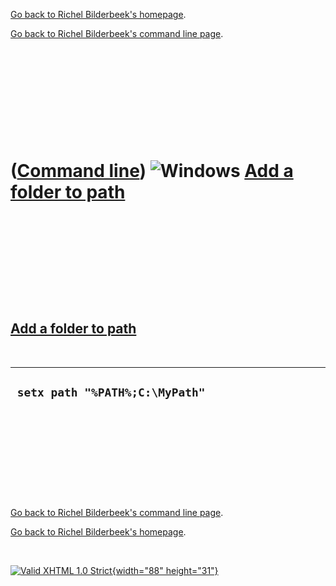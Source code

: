 [Go back to Richel Bilderbeek's homepage](index.htm).

[Go back to Richel Bilderbeek's command line page](Cl.htm).

 

 

 

 

 

([Command line](Cl.htm)) ![Windows](PicWindows.png) [Add a folder to path](ClAddFolderToPath.htm)
=================================================================================================

 

 

 

 

 

[Add a folder to path](ClAddFolderToPath.htm)
---------------------------------------------

 

  ---------------------------------
  ` setx path "%PATH%;C:\MyPath"`
  ---------------------------------

 

 

 

 

 

[Go back to Richel Bilderbeek's command line page](Cl.htm).

[Go back to Richel Bilderbeek's homepage](index.htm).

 

[![Valid XHTML 1.0 Strict](valid-xhtml10.png){width="88"
height="31"}](http://validator.w3.org/check?uri=referer)

